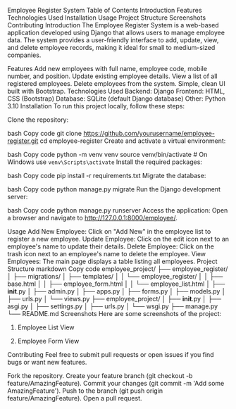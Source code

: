 Employee Register System
Table of Contents
Introduction
Features
Technologies Used
Installation
Usage
Project Structure
Screenshots
Contributing
Introduction
The Employee Register System is a web-based application developed using Django that allows users to manage employee data. The system provides a user-friendly interface to add, update, view, and delete employee records, making it ideal for small to medium-sized companies.

Features
Add new employees with full name, employee code, mobile number, and position.
Update existing employee details.
View a list of all registered employees.
Delete employees from the system.
Simple, clean UI built with Bootstrap.
Technologies Used
Backend: Django
Frontend: HTML, CSS (Bootstrap)
Database: SQLite (default Django database)
Other: Python 3.10
Installation
To run this project locally, follow these steps:

Clone the repository:

bash
Copy code
git clone https://github.com/yourusername/employee-register.git
cd employee-register
Create and activate a virtual environment:

bash
Copy code
python -m venv venv
source venv/bin/activate  # On Windows use `venv\Scripts\activate`
Install the required packages:

bash
Copy code
pip install -r requirements.txt
Migrate the database:

bash
Copy code
python manage.py migrate
Run the Django development server:

bash
Copy code
python manage.py runserver
Access the application: Open a browser and navigate to http://127.0.0.1:8000/employee/.

Usage
Add New Employee: Click on "Add New" in the employee list to register a new employee.
Update Employee: Click on the edit icon next to an employee's name to update their details.
Delete Employee: Click on the trash icon next to an employee's name to delete the employee.
View Employees: The main page displays a table listing all employees.
Project Structure
markdown
Copy code
employee_project/
├── employee_register/
│   ├── migrations/
│   ├── templates/
│   │   └── employee_register/
│   │       ├── base.html
│   │       ├── employee_form.html
│   │       └── employee_list.html
│   ├── __init__.py
│   ├── admin.py
│   ├── apps.py
│   ├── forms.py
│   ├── models.py
│   ├── urls.py
│   └── views.py
├── employee_project/
│   ├── __init__.py
│   ├── asgi.py
│   ├── settings.py
│   ├── urls.py
│   └── wsgi.py
├── manage.py
└── README.md
Screenshots
Here are some screenshots of the project:

1. Employee List View

2. Employee Form View

Contributing
Feel free to submit pull requests or open issues if you find bugs or want new features.

Fork the repository.
Create your feature branch (git checkout -b feature/AmazingFeature).
Commit your changes (git commit -m 'Add some AmazingFeature').
Push to the branch (git push origin feature/AmazingFeature).
Open a pull request.
